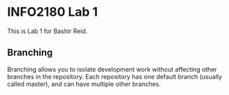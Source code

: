 # INFO2180 Lab 1

This is Lab 1 for Bashir Reid.

## Branching

Branching allows you to isolate development work without affecting other branches in the repository. Each repository has one default branch (usually called master), and can have multiple other branches.
